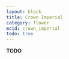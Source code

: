 ```yaml
---
layout: block
title: Crown Imperial
category: flower
mcid: crown_imperial
todo: true
---
```



**TODO**
